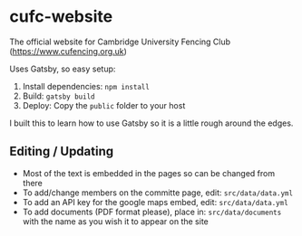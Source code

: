 # cufc-website

The official website for Cambridge University Fencing Club (https://www.cufencing.org.uk)

Uses Gatsby, so easy setup:
1. Install dependencies: `npm install`
2. Build: `gatsby build`
3. Deploy: Copy the `public` folder to your host

I built this to learn how to use Gatsby so it is a little rough around the edges.

## Editing / Updating

- Most of the text is embedded in the pages so can be changed from there
- To add/change members on the committe page, edit: `src/data/data.yml`
- To add an API key for the google maps embed, edit: `src/data/data.yml`
- To add documents (PDF format please), place in: `src/data/documents` with the name as you wish it to appear on the site
